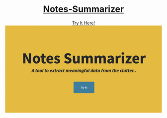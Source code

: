<div  align="center">
<h1><a href="https://notes-summarizer.herokuapp.com/">Notes-Summarizer</a></h1>
<a href="https://notes-summarizer.herokuapp.com/">Try It Here!</a>
</div>
<div  align="center">
<img src="images/main.png">
</div>
